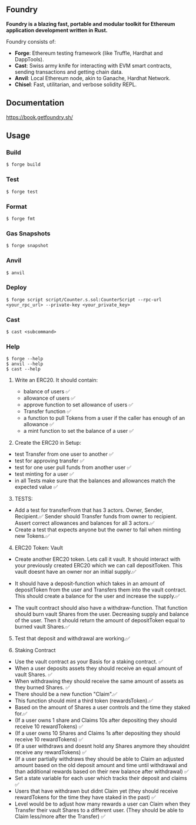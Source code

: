 ## Foundry

**Foundry is a blazing fast, portable and modular toolkit for Ethereum application development written in Rust.**

Foundry consists of:

- **Forge**: Ethereum testing framework (like Truffle, Hardhat and DappTools).
- **Cast**: Swiss army knife for interacting with EVM smart contracts, sending transactions and getting chain data.
- **Anvil**: Local Ethereum node, akin to Ganache, Hardhat Network.
- **Chisel**: Fast, utilitarian, and verbose solidity REPL.

## Documentation

https://book.getfoundry.sh/

## Usage

### Build

```shell
$ forge build
```

### Test

```shell
$ forge test
```

### Format

```shell
$ forge fmt
```

### Gas Snapshots

```shell
$ forge snapshot
```

### Anvil

```shell
$ anvil
```

### Deploy

```shell
$ forge script script/Counter.s.sol:CounterScript --rpc-url <your_rpc_url> --private-key <your_private_key>
```

### Cast

```shell
$ cast <subcommand>
```

### Help

```shell
$ forge --help
$ anvil --help
$ cast --help
```

1. Write an ERC20. It should contain:

   - balance of users ✅
   - allowance of users ✅
   - approve function to set allowance of users ✅
   - Transfer function ✅
   - a function to pull Tokens from a user if the caller has enough of an allowance ✅
   - a mint function to set the balance of a user ✅

2. Create the ERC20 in Setup:

- test Transfer from one user to another ✅
- test for approving transfer ✅
- test for one user pull funds from another user ✅
- test minting for a user ✅
- in all Tests make sure that the balances and allowances match the expected value ✅

3. TESTS:

- Add a test for transferFrom that has 3 actors. Owner, Sender, Recipient.✅
  Sender should Transfer funds from owner to recipient. Assert correct allowances and balances for all 3 actors.✅
- Create a test that expects anyone but the owner to fail when minting new Tokens.✅

4. ERC20 Token: Vault

- Create another ERC20 token. Lets call it vault. It should interact with your previously created ERC20 which we can call depositToken. This vault doesnt have an owner nor an initial supply.✅
- It should have a deposit-function which takes in an amount of depositToken from the user and Transfers them into the vault contract. This should create a balance for the user and increase the supply.✅

- The vault contract should also have a withdraw-function. That function should burn vault Shares from the user. Decreasing supply and balance of the user. Then it should return the amount of depositToken equal to burned vault Shares.✅

5. Test that deposit and withdrawal are working.✅

6. Staking Contract

- Use the vault contract as your Basis for a staking contract. ✅
- When a user deposits assets they should receive an equal amount of vault Shares. ✅
- When withdrawing they should receive the same amount of assets as they burned Shares. ✅
- There should be a new function "Claim".✅
- This function should mint a third token (rewardsToken).✅
- Based on the amount of Shares a user controls and the time they staked for.✅
- (If a user owns 1 share and Claims 10s after depositing they should receive 10 rewardTokens) ✅
- (If a user owns 10 Shares and Claims 1s after depositing they should receive 10 rewardTokens) ✅
- (If a user withdraws and doesnt hold any Shares anymore they shouldnt receive any rewardTokens) ✅
- (If a user partially withdraws they should be able to Claim an adjusted amount based on the old deposit amount and time until withdrawal and than additional rewards based on their new balance after withdrawal) ✅
- Set a state variable for each user which tracks their deposit and claims ✅
- Users that have withdrawn but didnt Claim yet (they should receive rewardTokens for the time they have staked in the past) ✅
- Level would be to adjust how many rewards a user can Claim when they Transfer their vault Shares to a different user. (They should be able to Claim less/more after the Transfer) ✅
